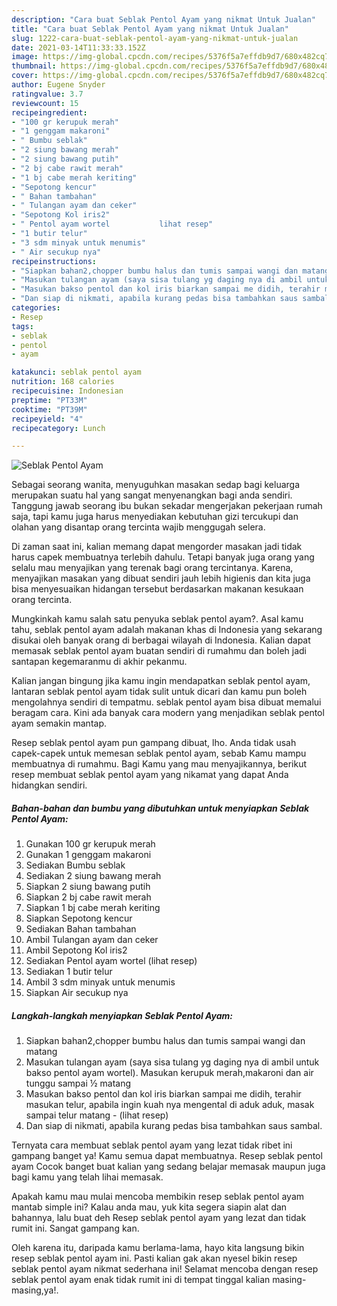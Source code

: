 ```yaml
---
description: "Cara buat Seblak Pentol Ayam yang nikmat Untuk Jualan"
title: "Cara buat Seblak Pentol Ayam yang nikmat Untuk Jualan"
slug: 1222-cara-buat-seblak-pentol-ayam-yang-nikmat-untuk-jualan
date: 2021-03-14T11:33:33.152Z
image: https://img-global.cpcdn.com/recipes/5376f5a7effdb9d7/680x482cq70/seblak-pentol-ayam-foto-resep-utama.jpg
thumbnail: https://img-global.cpcdn.com/recipes/5376f5a7effdb9d7/680x482cq70/seblak-pentol-ayam-foto-resep-utama.jpg
cover: https://img-global.cpcdn.com/recipes/5376f5a7effdb9d7/680x482cq70/seblak-pentol-ayam-foto-resep-utama.jpg
author: Eugene Snyder
ratingvalue: 3.7
reviewcount: 15
recipeingredient:
- "100 gr kerupuk merah"
- "1 genggam makaroni"
- " Bumbu seblak"
- "2 siung bawang merah"
- "2 siung bawang putih"
- "2 bj cabe rawit merah"
- "1 bj cabe merah keriting"
- "Sepotong kencur"
- " Bahan tambahan"
- " Tulangan ayam dan ceker"
- "Sepotong Kol iris2"
- " Pentol ayam wortel           lihat resep"
- "1 butir telur"
- "3 sdm minyak untuk menumis"
- " Air secukup nya"
recipeinstructions:
- "Siapkan bahan2,chopper bumbu halus dan tumis sampai wangi dan matang"
- "Masukan tulangan ayam (saya sisa tulang yg daging nya di ambil untuk bakso pentol ayam wortel). Masukan kerupuk merah,makaroni dan air tunggu sampai ½ matang"
- "Masukan bakso pentol dan kol iris biarkan sampai me didih, terahir masukan telur, apabila ingin kuah nya mengental di aduk aduk, masak sampai telur matang           (lihat resep)"
- "Dan siap di nikmati, apabila kurang pedas bisa tambahkan saus sambal."
categories:
- Resep
tags:
- seblak
- pentol
- ayam

katakunci: seblak pentol ayam 
nutrition: 168 calories
recipecuisine: Indonesian
preptime: "PT33M"
cooktime: "PT39M"
recipeyield: "4"
recipecategory: Lunch

---
```



![Seblak Pentol Ayam](https://img-global.cpcdn.com/recipes/5376f5a7effdb9d7/680x482cq70/seblak-pentol-ayam-foto-resep-utama.jpg)

Sebagai seorang wanita, menyuguhkan masakan sedap bagi keluarga merupakan suatu hal yang sangat menyenangkan bagi anda sendiri. Tanggung jawab seorang ibu bukan sekadar mengerjakan pekerjaan rumah saja, tapi kamu juga harus menyediakan kebutuhan gizi tercukupi dan olahan yang disantap orang tercinta wajib menggugah selera.

Di zaman  saat ini, kalian memang dapat mengorder masakan jadi tidak harus capek membuatnya terlebih dahulu. Tetapi banyak juga orang yang selalu mau menyajikan yang terenak bagi orang tercintanya. Karena, menyajikan masakan yang dibuat sendiri jauh lebih higienis dan kita juga bisa menyesuaikan hidangan tersebut berdasarkan makanan kesukaan orang tercinta. 



Mungkinkah kamu salah satu penyuka seblak pentol ayam?. Asal kamu tahu, seblak pentol ayam adalah makanan khas di Indonesia yang sekarang disukai oleh banyak orang di berbagai wilayah di Indonesia. Kalian dapat memasak seblak pentol ayam buatan sendiri di rumahmu dan boleh jadi santapan kegemaranmu di akhir pekanmu.

Kalian jangan bingung jika kamu ingin mendapatkan seblak pentol ayam, lantaran seblak pentol ayam tidak sulit untuk dicari dan kamu pun boleh mengolahnya sendiri di tempatmu. seblak pentol ayam bisa dibuat memalui beragam cara. Kini ada banyak cara modern yang menjadikan seblak pentol ayam semakin mantap.

Resep seblak pentol ayam pun gampang dibuat, lho. Anda tidak usah capek-capek untuk memesan seblak pentol ayam, sebab Kamu mampu membuatnya di rumahmu. Bagi Kamu yang mau menyajikannya, berikut resep membuat seblak pentol ayam yang nikamat yang dapat Anda hidangkan sendiri.

<!--inarticleads1-->

##### Bahan-bahan dan bumbu yang dibutuhkan untuk menyiapkan Seblak Pentol Ayam:

1. Gunakan 100 gr kerupuk merah
1. Gunakan 1 genggam makaroni
1. Sediakan  Bumbu seblak
1. Sediakan 2 siung bawang merah
1. Siapkan 2 siung bawang putih
1. Siapkan 2 bj cabe rawit merah
1. Siapkan 1 bj cabe merah keriting
1. Siapkan Sepotong kencur
1. Sediakan  Bahan tambahan
1. Ambil  Tulangan ayam dan ceker
1. Ambil Sepotong Kol iris2
1. Sediakan  Pentol ayam wortel           (lihat resep)
1. Sediakan 1 butir telur
1. Ambil 3 sdm minyak untuk menumis
1. Siapkan  Air secukup nya




<!--inarticleads2-->

##### Langkah-langkah menyiapkan Seblak Pentol Ayam:

1. Siapkan bahan2,chopper bumbu halus dan tumis sampai wangi dan matang
1. Masukan tulangan ayam (saya sisa tulang yg daging nya di ambil untuk bakso pentol ayam wortel). Masukan kerupuk merah,makaroni dan air tunggu sampai ½ matang
1. Masukan bakso pentol dan kol iris biarkan sampai me didih, terahir masukan telur, apabila ingin kuah nya mengental di aduk aduk, masak sampai telur matang -           (lihat resep)
1. Dan siap di nikmati, apabila kurang pedas bisa tambahkan saus sambal.




Ternyata cara membuat seblak pentol ayam yang lezat tidak ribet ini gampang banget ya! Kamu semua dapat membuatnya. Resep seblak pentol ayam Cocok banget buat kalian yang sedang belajar memasak maupun juga bagi kamu yang telah lihai memasak.

Apakah kamu mau mulai mencoba membikin resep seblak pentol ayam mantab simple ini? Kalau anda mau, yuk kita segera siapin alat dan bahannya, lalu buat deh Resep seblak pentol ayam yang lezat dan tidak rumit ini. Sangat gampang kan. 

Oleh karena itu, daripada kamu berlama-lama, hayo kita langsung bikin resep seblak pentol ayam ini. Pasti kalian gak akan nyesel bikin resep seblak pentol ayam nikmat sederhana ini! Selamat mencoba dengan resep seblak pentol ayam enak tidak rumit ini di tempat tinggal kalian masing-masing,ya!.

